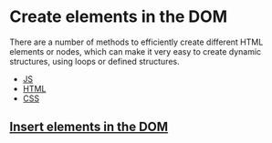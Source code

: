 # Create elements in the DOM

There are a number of methods to efficiently create different HTML elements or nodes, which can make it very easy to create dynamic structures, using loops or defined structures.

- [JS](/JavaScript/Document-Object-Model/create-elements/script.js)
- [HTML](/JavaScript/Document-Object-Model/create-elements/index.html)
- [CSS](/JavaScript/Document-Object-Model/create-elements/style.css)

## [Insert elements in the DOM](/JavaScript/Document-Object-Model/insert-element/)
